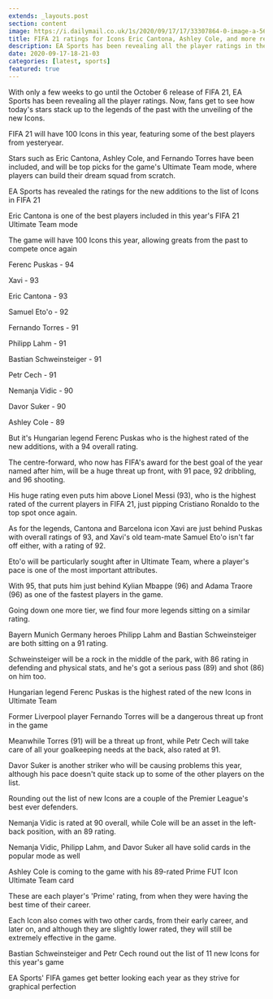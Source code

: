 ```yaml
---
extends: _layouts.post
section: content
image: https://i.dailymail.co.uk/1s/2020/09/17/17/33307864-0-image-a-56_1600359394853.jpg 
title: FIFA 21 ratings for Icons Eric Cantona, Ashley Cole, and more revealed 
description: EA Sports has been revealing all the player ratings in the run up to FIFA 21. Now, fans get to see how todays stars stack up to the legends of the past with the unveiling of the new Icons. 
date: 2020-09-17-18-21-03 
categories: [latest, sports] 
featured: true 
--- 
```

With only a few weeks to go until the October 6 release of FIFA 21, EA Sports has been revealing all the player ratings. Now, fans get to see how today's stars stack up to the legends of the past with the unveiling of the new Icons.

FIFA 21 will have 100 Icons in this year, featuring some of the best players from yesteryear. 

Stars such as Eric Cantona, Ashley Cole, and Fernando Torres have been included, and will be top picks for the game's Ultimate Team mode, where players can build their dream squad from scratch. 

EA Sports has revealed the ratings for the new additions to the list of Icons in FIFA 21

Eric Cantona is one of the best players included in this year's FIFA 21 Ultimate Team mode

The game will have 100 Icons this year, allowing greats from the past to compete once again

Ferenc Puskas - 94

Xavi - 93

Eric Cantona - 93

Samuel Eto'o - 92 

Fernando Torres - 91

Philipp Lahm - 91 

Bastian Schweinsteiger - 91

Petr Cech - 91

Nemanja Vidic - 90

Davor Suker - 90 

Ashley Cole - 89 

But it's Hungarian legend Ferenc Puskas who is the highest rated of the new additions, with a 94 overall rating. 

The centre-forward, who now has FIFA's award for the best goal of the year named after him, will be a huge threat up front, with 91 pace, 92 dribbling, and 96 shooting.

His huge rating even puts him above Lionel Messi (93), who is the highest rated of the current players in FIFA 21, just pipping Cristiano Ronaldo to the top spot once again.  

As for the legends, Cantona and Barcelona icon Xavi are just behind Puskas with overall ratings of 93, and Xavi's old team-mate Samuel Eto'o isn't far off either, with a rating of 92.

Eto'o will be particularly sought after in Ultimate Team, where a player's pace is one of the most important attributes.

With 95, that puts him just behind Kylian Mbappe (96) and Adama Traore (96) as one of the fastest players in the game.  

Going down one more tier, we find four more legends sitting on a similar rating.

Bayern Munich Germany heroes Philipp Lahm and Bastian Schweinsteiger are both sitting on a 91 rating.

Schweinsteiger will be a rock in the middle of the park, with 86 rating in defending and physical stats, and he's got a serious pass (89) and shot (86) on him too.  

Hungarian legend Ferenc Puskas is the highest rated of the new Icons in Ultimate Team

Former Liverpool player Fernando Torres will be a dangerous threat up front in the game

Meanwhile Torres (91) will be a threat up front, while Petr Cech will take care of all your goalkeeping needs at the back, also rated at 91.  

Davor Suker is another striker who will be causing problems this year, although his pace doesn't quite stack up to some of the other players on the list.

Rounding out the list of new Icons are a couple of the Premier League's best ever defenders.

Nemanja Vidic is rated at 90 overall, while Cole will be an asset in the left-back position, with an 89 rating.  

Nemanja Vidic, Philipp Lahm, and Davor Suker all have solid cards in the popular mode as well

Ashley Cole is coming to the game with his 89-rated Prime FUT Icon Ultimate Team card

These are each player's 'Prime' rating, from when they were having the best time of their career.

Each Icon also comes with two other cards, from their early career, and later on, and although they are slightly lower rated, they will still be extremely effective in the game.   

Bastian Schweinsteiger and Petr Cech round out the list of 11 new Icons for this year's game 

EA Sports' FIFA games get better looking each year as they strive for graphical perfection

